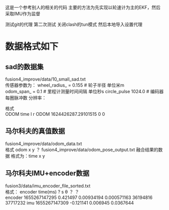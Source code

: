 这是一个参考别人的相关的代码
主要的方法为先实现以轮速计为主的EKF，然后采取IMU作为监督

测试git的代理
第二次测试
关闭clash的tun模式
然后本地导入设置代理


# 数据格式如下
## sad的数据集
fusion4_improve/data/10_small_sad.txt      
传感器参数为：
wheel_radius_ = 0.155  # 轮子半径 单位米m  
odom_span_ = 0.1       # 里程计测量时间间隔 单位秒s
circle_pulse 1024.0    # 编码器每圈脉冲数
分辨率：

格式   
ODOM time                l r
ODOM 1624426287.29101515 0 0

## 马尔科夫的真值数据
fusion4_improve/data/odom_data.txt         
格式   odom x y ？
fusion4_improve/data/odom_pose_output.txt  融合结果的数据
格式为：time x y

## 马尔科夫IMU+encoder数据
fusion3/data/imu_encoder_file_sorted.txt   
格式：
encoder   time(ms)       ?        s           θ           ？       ？     
encoder 1655267147295 0.421497 0.00934194 0.000571163 36194816 37717232
imu 1655267147309 -0.121141 0.006945 0.0367644
